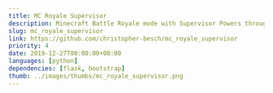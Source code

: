 ```yaml
---
title: MC Royale Supervisor
description: Minecraft Battle Royale mode with Supervisor Powers through a Webinterface.
slug: mc_royale_supervisor
link: https://github.com/christopher-besch/mc_royale_supervisor
priority: 4
date: 2019-12-27T00:00:00+00:00
languages: [python]
dependencies: [flask, bootstrap]
thumb: ../images/thumbs/mc_royale_supervisor.png
---
```


